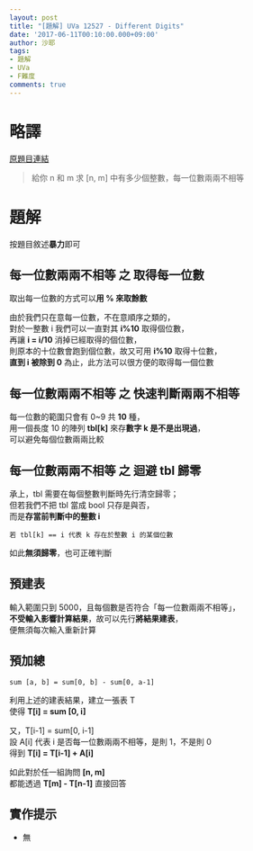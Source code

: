 ```yaml
---
layout: post
title: "[題解] UVa 12527 - Different Digits"
date: '2017-06-11T00:10:00.000+09:00'
author: 沙耶
tags:
- 題解
- UVa
- F難度
comments: true
---
```


# 略譯

[原題目連結](https://uva.onlinejudge.org/index.php?option=com_onlinejudge&Itemid=8&page=show_problem&category=24&problem=3972)

> 給你 n 和 m
求 [n, m] 中有多少個整數，每一位數兩兩不相等

# 題解

按題目敘述**暴力**即可

## 每一位數兩兩不相等 之 取得每一位數

取出每一位數的方式可以**用 % 來取餘數**

由於我們只在意每一位數，不在意順序之類的，  
對於一整數 i 我們可以一直對其 **i%10** 取得個位數，  
再讓 **i = i/10** 消掉已經取得的個位數，  
則原本的十位數會跑到個位數，故又可用 **i%10** 取得十位數，  
 **直到 i 被除到 0** 為止，此方法可以很方便的取得每一個位數

## 每一位數兩兩不相等 之 快速判斷兩兩不相等

每一位數的範圍只會有 0~9 共 **10** 種，  
用一個長度 10 的陣列 **tbl[k]** 來存**數字 k 是不是出現過**，  
可以避免每個位數兩兩比較

## 每一位數兩兩不相等 之 迴避 tbl 歸零

承上，tbl 需要在每個整數判斷時先行清空歸零；  
但若我們不把 tbl 當成 bool 只存是與否，  
而是**存當前判斷中的整數 i**

```
若 tbl[k] == i 代表 k 存在於整數 i 的某個位數
```

如此**無須歸零**，也可正確判斷

## 預建表

輸入範圍只到 5000，且每個數是否符合「每一位數兩兩不相等」，   
 **不受輸入影響計算結果**，故可以先行**將結果建表**，  
便無須每次輸入重新計算

## 預加總

```
sum [a, b] = sum[0, b] - sum[0, a-1]
```

利用上述的建表結果，建立一張表 T  
使得 **T[i] = sum [0, i]**

又，T[i-1] = sum[0, i-1]  
設 A[i] 代表 i 是否每一位數兩兩不相等，是則 1，不是則 0    
得到 **T[i] = T[i-1] + A[i]**

如此對於任一組詢問 **[n, m]**  
都能透過 **T[m] - T[n-1]** 直接回答

## 實作提示

- 無